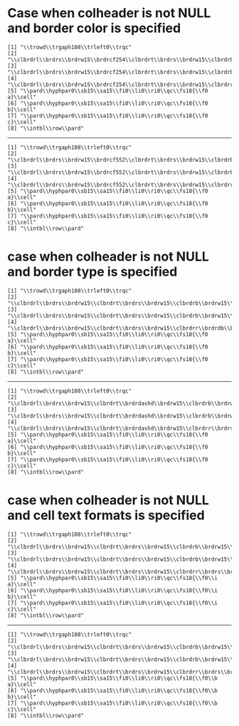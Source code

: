 # Case when colheader is not NULL and border color is specified

    [1] "\\trowd\\trgaph108\\trleft0\\trqc"                                                                                  
    [2] "\\clbrdrl\\brdrs\\brdrw15\\brdrcf254\\clbrdrt\\brdrs\\brdrw15\\clbrdrb\\brdrw15\\cellx3000"                         
    [3] "\\clbrdrl\\brdrs\\brdrw15\\brdrcf254\\clbrdrt\\brdrs\\brdrw15\\clbrdrb\\brdrw15\\cellx6000"                         
    [4] "\\clbrdrl\\brdrs\\brdrw15\\brdrcf254\\clbrdrt\\brdrs\\brdrw15\\clbrdrr\\brdrs\\brdrw15\\clbrdrb\\brdrw15\\cellx9000"
    [5] "\\pard\\hyphpar0\\sb15\\sa15\\fi0\\li0\\ri0\\qc\\fs18{\\f0 a}\\cell"                                                
    [6] "\\pard\\hyphpar0\\sb15\\sa15\\fi0\\li0\\ri0\\qc\\fs18{\\f0 b}\\cell"                                                
    [7] "\\pard\\hyphpar0\\sb15\\sa15\\fi0\\li0\\ri0\\qc\\fs18{\\f0 c}\\cell"                                                
    [8] "\\intbl\\row\\pard"                                                                                                 

---

    [1] "\\trowd\\trgaph108\\trleft0\\trqc"                                                                                             
    [2] "\\clbrdrl\\brdrs\\brdrw15\\brdrcf552\\clbrdrt\\brdrs\\brdrw15\\clbrdrb\\brdrw15\\cellx3000"                                    
    [3] "\\clbrdrl\\brdrs\\brdrw15\\brdrcf552\\clbrdrt\\brdrs\\brdrw15\\clbrdrb\\brdrw15\\cellx6000"                                    
    [4] "\\clbrdrl\\brdrs\\brdrw15\\brdrcf552\\clbrdrt\\brdrs\\brdrw15\\clbrdrr\\brdrs\\brdrw15\\brdrcf552\\clbrdrb\\brdrw15\\cellx9000"
    [5] "\\pard\\hyphpar0\\sb15\\sa15\\fi0\\li0\\ri0\\qc\\fs18{\\f0 a}\\cell"                                                           
    [6] "\\pard\\hyphpar0\\sb15\\sa15\\fi0\\li0\\ri0\\qc\\fs18{\\f0 b}\\cell"                                                           
    [7] "\\pard\\hyphpar0\\sb15\\sa15\\fi0\\li0\\ri0\\qc\\fs18{\\f0 c}\\cell"                                                           
    [8] "\\intbl\\row\\pard"                                                                                                            

# case when colheader is not NULL and border type is specified

    [1] "\\trowd\\trgaph108\\trleft0\\trqc"                                                                        
    [2] "\\clbrdrl\\brdrs\\brdrw15\\clbrdrt\\brdrs\\brdrw15\\clbrdrb\\brdrw15\\cellx3000"                          
    [3] "\\clbrdrl\\brdrs\\brdrw15\\clbrdrt\\brdrs\\brdrw15\\clbrdrb\\brdrw15\\cellx6000"                          
    [4] "\\clbrdrl\\brdrs\\brdrw15\\clbrdrt\\brdrs\\brdrw15\\clbrdrr\\brdrdb\\brdrw15\\clbrdrb\\brdrw15\\cellx9000"
    [5] "\\pard\\hyphpar0\\sb15\\sa15\\fi0\\li0\\ri0\\qc\\fs18{\\f0 a}\\cell"                                      
    [6] "\\pard\\hyphpar0\\sb15\\sa15\\fi0\\li0\\ri0\\qc\\fs18{\\f0 b}\\cell"                                      
    [7] "\\pard\\hyphpar0\\sb15\\sa15\\fi0\\li0\\ri0\\qc\\fs18{\\f0 c}\\cell"                                      
    [8] "\\intbl\\row\\pard"                                                                                       

---

    [1] "\\trowd\\trgaph108\\trleft0\\trqc"                                                                           
    [2] "\\clbrdrl\\brdrs\\brdrw15\\clbrdrt\\brdrdashd\\brdrw15\\clbrdrb\\brdrw15\\cellx3000"                         
    [3] "\\clbrdrl\\brdrs\\brdrw15\\clbrdrt\\brdrdashd\\brdrw15\\clbrdrb\\brdrw15\\cellx6000"                         
    [4] "\\clbrdrl\\brdrs\\brdrw15\\clbrdrt\\brdrdashd\\brdrw15\\clbrdrr\\brdrs\\brdrw15\\clbrdrb\\brdrw15\\cellx9000"
    [5] "\\pard\\hyphpar0\\sb15\\sa15\\fi0\\li0\\ri0\\qc\\fs18{\\f0 a}\\cell"                                         
    [6] "\\pard\\hyphpar0\\sb15\\sa15\\fi0\\li0\\ri0\\qc\\fs18{\\f0 b}\\cell"                                         
    [7] "\\pard\\hyphpar0\\sb15\\sa15\\fi0\\li0\\ri0\\qc\\fs18{\\f0 c}\\cell"                                         
    [8] "\\intbl\\row\\pard"                                                                                          

# case when colheader is not NULL and cell text formats is specified

    [1] "\\trowd\\trgaph108\\trleft0\\trqc"                                                                       
    [2] "\\clbrdrl\\brdrs\\brdrw15\\clbrdrt\\brdrs\\brdrw15\\clbrdrb\\brdrw15\\cellx3000"                         
    [3] "\\clbrdrl\\brdrs\\brdrw15\\clbrdrt\\brdrs\\brdrw15\\clbrdrb\\brdrw15\\cellx6000"                         
    [4] "\\clbrdrl\\brdrs\\brdrw15\\clbrdrt\\brdrs\\brdrw15\\clbrdrr\\brdrs\\brdrw15\\clbrdrb\\brdrw15\\cellx9000"
    [5] "\\pard\\hyphpar0\\sb15\\sa15\\fi0\\li0\\ri0\\qc\\fs18{\\f0\\i a}\\cell"                                  
    [6] "\\pard\\hyphpar0\\sb15\\sa15\\fi0\\li0\\ri0\\qc\\fs18{\\f0\\i b}\\cell"                                  
    [7] "\\pard\\hyphpar0\\sb15\\sa15\\fi0\\li0\\ri0\\qc\\fs18{\\f0\\i c}\\cell"                                  
    [8] "\\intbl\\row\\pard"                                                                                      

---

    [1] "\\trowd\\trgaph108\\trleft0\\trqc"                                                                       
    [2] "\\clbrdrl\\brdrs\\brdrw15\\clbrdrt\\brdrs\\brdrw15\\clbrdrb\\brdrw15\\cellx3000"                         
    [3] "\\clbrdrl\\brdrs\\brdrw15\\clbrdrt\\brdrs\\brdrw15\\clbrdrb\\brdrw15\\cellx6000"                         
    [4] "\\clbrdrl\\brdrs\\brdrw15\\clbrdrt\\brdrs\\brdrw15\\clbrdrr\\brdrs\\brdrw15\\clbrdrb\\brdrw15\\cellx9000"
    [5] "\\pard\\hyphpar0\\sb15\\sa15\\fi0\\li0\\ri0\\qc\\fs18{\\f0\\b a}\\cell"                                  
    [6] "\\pard\\hyphpar0\\sb15\\sa15\\fi0\\li0\\ri0\\qc\\fs18{\\f0\\b b}\\cell"                                  
    [7] "\\pard\\hyphpar0\\sb15\\sa15\\fi0\\li0\\ri0\\qc\\fs18{\\f0\\b c}\\cell"                                  
    [8] "\\intbl\\row\\pard"                                                                                      

